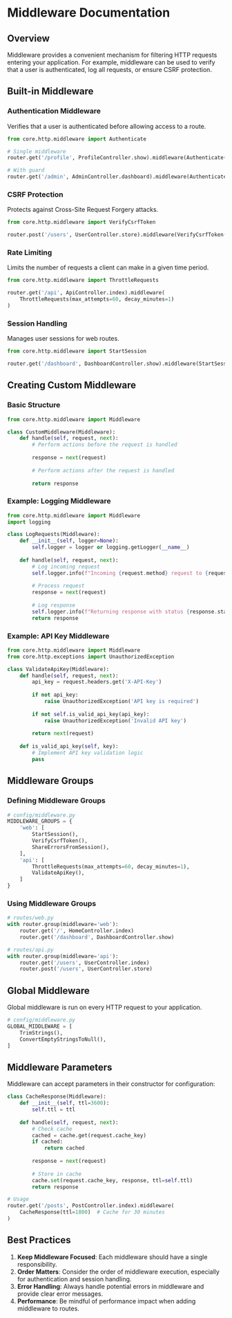 # Middleware Documentation

## Overview
Middleware provides a convenient mechanism for filtering HTTP requests entering your application. For example, middleware can be used to verify that a user is authenticated, log all requests, or ensure CSRF protection.

## Built-in Middleware

### Authentication Middleware
Verifies that a user is authenticated before allowing access to a route.

```python
from core.http.middleware import Authenticate

# Single middleware
router.get('/profile', ProfileController.show).middleware(Authenticate())

# With guard
router.get('/admin', AdminController.dashboard).middleware(Authenticate(guard='admin'))
```

### CSRF Protection
Protects against Cross-Site Request Forgery attacks.

```python
from core.http.middleware import VerifyCsrfToken

router.post('/users', UserController.store).middleware(VerifyCsrfToken())
```

### Rate Limiting
Limits the number of requests a client can make in a given time period.

```python
from core.http.middleware import ThrottleRequests

router.get('/api', ApiController.index).middleware(
    ThrottleRequests(max_attempts=60, decay_minutes=1)
)
```

### Session Handling
Manages user sessions for web routes.

```python
from core.http.middleware import StartSession

router.get('/dashboard', DashboardController.show).middleware(StartSession())
```

## Creating Custom Middleware

### Basic Structure
```python
from core.http.middleware import Middleware

class CustomMiddleware(Middleware):
    def handle(self, request, next):
        # Perform actions before the request is handled
        
        response = next(request)
        
        # Perform actions after the request is handled
        
        return response
```

### Example: Logging Middleware
```python
from core.http.middleware import Middleware
import logging

class LogRequests(Middleware):
    def __init__(self, logger=None):
        self.logger = logger or logging.getLogger(__name__)
    
    def handle(self, request, next):
        # Log incoming request
        self.logger.info(f"Incoming {request.method} request to {request.path}")
        
        # Process request
        response = next(request)
        
        # Log response
        self.logger.info(f"Returning response with status {response.status_code}")
        return response
```

### Example: API Key Middleware
```python
from core.http.middleware import Middleware
from core.http.exceptions import UnauthorizedException

class ValidateApiKey(Middleware):
    def handle(self, request, next):
        api_key = request.headers.get('X-API-Key')
        
        if not api_key:
            raise UnauthorizedException('API key is required')
            
        if not self.is_valid_api_key(api_key):
            raise UnauthorizedException('Invalid API key')
            
        return next(request)
        
    def is_valid_api_key(self, key):
        # Implement API key validation logic
        pass
```

## Middleware Groups

### Defining Middleware Groups
```python
# config/middleware.py
MIDDLEWARE_GROUPS = {
    'web': [
        StartSession(),
        VerifyCsrfToken(),
        ShareErrorsFromSession(),
    ],
    'api': [
        ThrottleRequests(max_attempts=60, decay_minutes=1),
        ValidateApiKey(),
    ]
}
```

### Using Middleware Groups
```python
# routes/web.py
with router.group(middleware='web'):
    router.get('/', HomeController.index)
    router.get('/dashboard', DashboardController.show)

# routes/api.py
with router.group(middleware='api'):
    router.get('/users', UserController.index)
    router.post('/users', UserController.store)
```

## Global Middleware
Global middleware is run on every HTTP request to your application.

```python
# config/middleware.py
GLOBAL_MIDDLEWARE = [
    TrimStrings(),
    ConvertEmptyStringsToNull(),
]
```

## Middleware Parameters
Middleware can accept parameters in their constructor for configuration:

```python
class CacheResponse(Middleware):
    def __init__(self, ttl=3600):
        self.ttl = ttl
        
    def handle(self, request, next):
        # Check cache
        cached = cache.get(request.cache_key)
        if cached:
            return cached
            
        response = next(request)
        
        # Store in cache
        cache.set(request.cache_key, response, ttl=self.ttl)
        return response

# Usage
router.get('/posts', PostController.index).middleware(
    CacheResponse(ttl=1800)  # Cache for 30 minutes
)
```

## Best Practices

1. **Keep Middleware Focused**: Each middleware should have a single responsibility.
2. **Order Matters**: Consider the order of middleware execution, especially for authentication and session handling.
3. **Error Handling**: Always handle potential errors in middleware and provide clear error messages.
4. **Performance**: Be mindful of performance impact when adding middleware to routes.
 